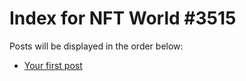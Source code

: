 # Index for NFT World #3515
Posts will be displayed in the order below:

- [Your first post](./001-first.md)

